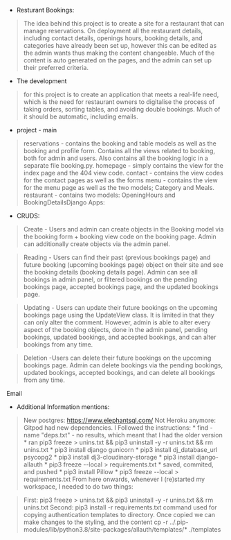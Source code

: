 * Resturant Bookings:
 >The idea behind this project is to create a site for a restaurant that can manage reservations. On deployment all the restaurant details, including contact details, openings hours, booking details, and categories have already been set up, however this can be edited as the admin wants thus making the content changeable. Much of the content is auto generated on the pages, and the admin can set up their preferred criteria.

* The development 
> for this project is to create an application that meets a real-life need, which is the need for restaurant owners to digitalise the process of taking orders, sorting tables, and avoiding double bookings. Much of it should be automatic, including emails.

* project - main
> reservations - contains the booking and table models as well as the booking and profile form. Contains all the views related to booking, both for admin and users. Also contains all the booking logic in a separate file booking.py.
homepage - simply contains the view for the index page and the 404 view code.
contact - contains the view codes for the contact pages as well as the forms
menu - contains the view for the menu page as well as the two models; Category and Meals.
restaurant - contains two models: OpeningHours and BookingDetailsDjango Apps:

* CRUDS:
> Create - Users and admin can create objects in the Booking model via the booking form + booking view code on the booking page. Admin can additionally create objects via the admin panel.

> Reading - Users can find their past (previous bookings page) and future booking (upcoming bookings page) object on their site and see the booking details (booking details page). Admin can see all bookings in admin panel, or filtered bookings on the pending bookings page, accepted bookings page, and the updated bookings page.

> Updating - Users can update their future bookings on the upcoming bookings page using the UpdateView class. It is limited in that they can only alter the comment. However, admin is able to alter every aspect of the booking objects, done in the admin panel, pending bookings, updated bookings, and accepted bookings, and can alter bookings from any time.

> Deletion -Users can delete their future bookings on the upcoming bookings page. Admin can delete bookings via the pending bookings, updated bookings, accepted bookings, and can delete all bookings from any time.

Email
* Additional Information mentions:
> New postgres: https://www.elephantsql.com/ Not Heroku anymore: Gitpod had new dependencies. I Followed the instructions: * find -name "deps.txt" - no results, which meant that I had the older version * ran pip3 freeze > unins.txt && pip3 uninstall -y -r unins.txt && rm unins.txt * pip3 install django gunicorn * pip3 install dj_database_url psycopg2 * pip3 install dj3-cloudinary-storage * pip3 install django-allauth * pip3 freeze --local > requirements.txt * saved, commited, and pushed * pip3 install Pillow * pip3 freeze --local > requirements.txt From here onwards, whenever I (re)started my workspace, I needed to do two things:

> First:
pip3 freeze > unins.txt && pip3 uninstall -y -r unins.txt && rm unins.txt
Second:
> pip3 install -r requirements.txt
command used for copying authentication templates to directory. Once copied we can make changes to the styling, and the content cp -r ../.pip-modules/lib/python3.8/site-packages/allauth/templates/* ./templates